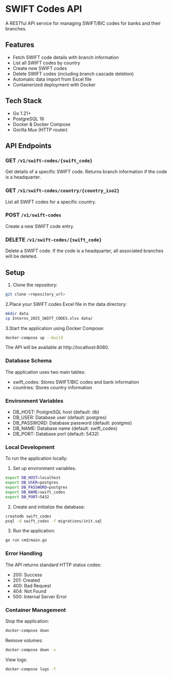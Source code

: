 # SWIFT Codes API

A RESTful API service for managing SWIFT/BIC codes for banks and their branches.

## Features

- Fetch SWIFT code details with branch information
- List all SWIFT codes by country
- Create new SWIFT codes
- Delete SWIFT codes (including branch cascade deletion)
- Automatic data import from Excel file
- Containerized deployment with Docker

## Tech Stack

- Go 1.21+
- PostgreSQL 16
- Docker & Docker Compose
- Gorilla Mux (HTTP router)

## API Endpoints

### GET `/v1/swift-codes/{swift_code}`
Get details of a specific SWIFT code. Returns branch information if the code is a headquarter.

### GET `/v1/swift-codes/country/{country_iso2}`
List all SWIFT codes for a specific country.

### POST `/v1/swift-codes`
Create a new SWIFT code entry.

### DELETE `/v1/swift-codes/{swift_code}`
Delete a SWIFT code. If the code is a headquarter, all associated branches will be deleted.

## Setup

1. Clone the repository:
```bash
git clone <repository_url>
```
2.Place your SWIFT codes Excel file in the data directory:
```bash
mkdir data
cp Interns_2025_SWIFT_CODES.xlsx data/
```
3.Start the application using Docker Compose:
```bash
docker-compose up --build
```

The API will be available at http://localhost:8080.

### Database Schema
The application uses two main tables:  
- swift_codes: Stores SWIFT/BIC codes and bank information
- countries: Stores country information

### Environment Variables
- DB_HOST: PostgreSQL host (default: db)
- DB_USER: Database user (default: postgres)
- DB_PASSWORD: Database password (default: postgres)
- DB_NAME: Database name (default: swift_codes)
- DB_PORT: Database port (default: 5432)
### Local Development
To run the application locally:
1. Set up environment variables:
```bash
export DB_HOST=localhost
export DB_USER=postgres
export DB_PASSWORD=postgres
export DB_NAME=swift_codes
export DB_PORT=5432
```
2. Create and initialize the database:
```bash
createdb swift_codes
psql -d swift_codes -f migrations/init.sql
```
3. Run the application:
```bash
go run cmd/main.go 
```

### Error Handling
The API returns standard HTTP status codes:  
- 200: Success
- 201: Created
- 400: Bad Request
- 404: Not Found
- 500: Internal Server Error

### Container Management
Stop the application:
```bash
docker-compose down
```
Remove volumes:
```bash
docker-compose down -v
```
View logs:
```bash
docker-compose logs -f
```